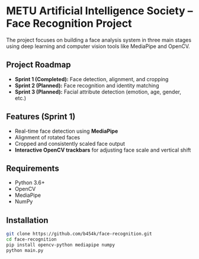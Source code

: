 # METU Artificial Intelligence Society – Face Recognition Project

The project focuses on building a face analysis system in three main stages using deep learning and computer vision tools like MediaPipe and OpenCV.

## Project Roadmap

- **Sprint 1 (Completed):** Face detection, alignment, and cropping  
- **Sprint 2 (Planned):** Face recognition and identity matching  
- **Sprint 3 (Planned):** Facial attribute detection (emotion, age, gender, etc.)

## Features (Sprint 1)

- Real-time face detection using **MediaPipe**  
- Alignment of rotated faces  
- Cropped and consistently scaled face output  
- **Interactive OpenCV trackbars** for adjusting face scale and vertical shift

## Requirements

- Python 3.6+  
- OpenCV  
- MediaPipe  
- NumPy

## Installation

```bash
git clone https://github.com/b454k/face-recognition.git
cd face-recognition
pip install opencv-python mediapipe numpy
python main.py
